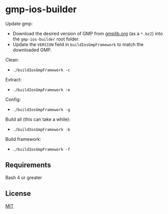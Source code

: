# gmp-ios-builder

Update gmp:
* Download the desired version of GMP from [gmplib.org](https://gmplib.org/#DOWNLOAD) (as a `*.bz2`) into the `gmp-ios-builder` root folder. 
* Update the `VERSION` field in `buildIosGmpFramework` to match the downloaded GMP.

Clean:
* `./buildIosGmpFramework -c`

Extract:
* `./buildIosGmpFramework -e`

Config:
* `./buildIosGmpFramework -g`

Build all (this can take a while):
* `./buildIosGmpFramework -b`

Build framework:
* `./buildIosGmpFramework -f`

## Requirements
Bash 4 or greater

## License
[MIT](LICENSE)
